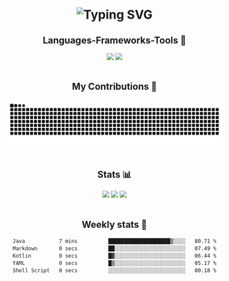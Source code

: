 <h1 align="center">
  <img src="https://readme-typing-svg.demolab.com?font=Fira+Code&weight=600&size=30&pause=1000&color=8F65F7&center=true&vCenter=true&width=435&lines=Hello+there!;I'm+Sebt!" alt="Typing SVG" />
</h1>

<h2 align="center">Languages-Frameworks-Tools 🔧</h2>
<div align="center">
  <img src="https://skillicons.dev/icons?i=react,bootstrap,html,css,vscode,idea,webstorm,github,figma,git" />
  <img src="https://skillicons.dev/icons?i=nodejs,javascript,typescript,express,java,mysql,mongodb" />
</div>

<br/>

<h2 align="center">My Contributions 🐍</h2>
<div align="center">
<picture>
  <source media="(prefers-color-scheme: dark)" srcset="https://raw.githubusercontent.com/zSebt/zSebt/output/github-contribution-grid-snake-dark.svg">
  <source media="(prefers-color-scheme: light)" srcset="https://raw.githubusercontent.com/zSebt/zSebt/output/github-contribution-grid-snake.svg">
  <img alt="github contribution grid snake animation" src="https://raw.githubusercontent.com/zSebt/zSebt/output/github-contribution-grid-snake.svg">
</picture>
</div>

<br/>

<h2 align="center">Stats 📊</h2>
<div align="center">
  <img width=390 src="https://streak-stats.demolab.com?user=zSebt&theme=prussian&hide_border=true&date_format=j%2Fn%5B%2FY%5D&border_radius=10&count_private=true&card_height=205"/>
  <img width=390 src="https://github-readme-stats.vercel.app/api?username=zSebt&show_icons=true&theme=prussian&hide_border=true&border_radius=10&count_private=true"/>
  <img width=325 src="https://github-readme-stats.vercel.app/api/top-langs/?username=zSebt&layout=compact&theme=prussian&hide_border=true&border_radius=10&count_private=true"/>
</div>

<br/>

<h2 align="center">Weekly stats 📆</h2>
<div align="center">
  <!--START_SECTION:waka-->

```txt
Java           7 mins          ████████████████████▒░░░░   80.71 %
Markdown       0 secs          ██░░░░░░░░░░░░░░░░░░░░░░░   07.49 %
Kotlin         0 secs          █▓░░░░░░░░░░░░░░░░░░░░░░░   06.44 %
YAML           0 secs          █▒░░░░░░░░░░░░░░░░░░░░░░░   05.17 %
Shell Script   0 secs          ░░░░░░░░░░░░░░░░░░░░░░░░░   00.18 %
```

<!--END_SECTION:waka-->
</div>
